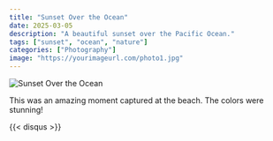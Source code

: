 ```yaml
---
title: "Sunset Over the Ocean"
date: 2025-03-05
description: "A beautiful sunset over the Pacific Ocean."
tags: ["sunset", "ocean", "nature"]
categories: ["Photography"]
image: "https://yourimageurl.com/photo1.jpg"
---
```


![Sunset Over the Ocean](https://yourimageurl.com/photo1.jpg)

This was an amazing moment captured at the beach. The colors were stunning!

{{< disqus >}}
